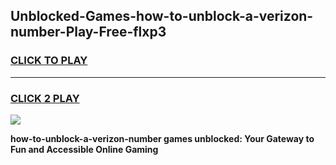 
## Unblocked-Games-how-to-unblock-a-verizon-number-Play-Free-flxp3
<h3>
<a href="https://premium76.site?title=how-to-unblock-a-verizon-number&ref=23A">CLICK TO PLAY</a></h3>
<hr>

<h3>
<a href="https://premium76.site?title=how-to-unblock-a-verizon-number&ref=23A">CLICK 2 PLAY</a>
  
</h3>

<a href="https://premium76.site?title=how-to-unblock-a-verizon-number&ref=23A"><img src="https://clearcache.store/games.png"></a>


**how-to-unblock-a-verizon-number games unblocked: Your Gateway to Fun and Accessible Online Gaming**
